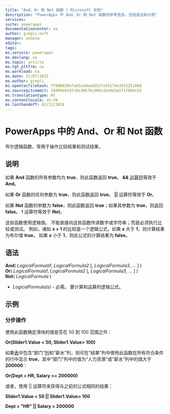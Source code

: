 ```yaml
---
title: "And、Or 和 Not 函数 | Microsoft 文档"
description: "PowerApps 中 And、Or 和 Not 函数的参考信息，包括语法和示例"
services: 
suite: powerapps
documentationcenter: na
author: gregli-msft
manager: anneta
editor: 
tags: 
ms.service: powerapps
ms.devlang: na
ms.topic: article
ms.tgt_pltfrm: na
ms.workload: na
ms.date: 11/07/2015
ms.author: gregli
ms.openlocfilehash: ff908d29efa02a3ebed2b2fa5517da35322518b8
ms.sourcegitcommit: 33099e6197c0139679cd08c42e9e2a5717904c92
ms.translationtype: HT
ms.contentlocale: zh-CN
ms.lasthandoff: 01/12/2018
---
```

# <a name="and-or-and-not-functions-in-powerapps"></a>PowerApps 中的 And、Or 和 Not 函数
布尔逻辑函数，常用于操作比较结果和测试结果。

## <a name="description"></a>说明
如果 **And** 函数的所有参数均为 **true**，则此函数返回 **true**。  **&&** [运算符](operators.md)等效于 **And**。

如果 **Or** 函数的任何参数为 **true**，则此函数返回 **true**。  **||** 运算符等效于 **Or**。

如果 **Not** 函数的参数为 **false**，则此函数返回 **true**；如果其参数为 **true**，则返回 **false**。  **!** 运算符等效于 **Not**。

这些函数使用逻辑值。 不能直接向这些函数传递数字或字符串；而是必须执行比较或测试。 例如，诸如 **x > 1** 的比较是一个逻辑公式，如果 **x** 大于 **1**，则计算结果为布尔值 **true**。 如果 **x** 小于 **1**，则此公式的计算结果为 **false**。

## <a name="syntax"></a>语法
**And**( *LogicalFormula1*, *LogicalFormula2* [, *LogicalFormula3*, ... ] )<br>
**Or**( *LogicalFormula1*, *LogicalFormula2* [, *LogicalFormula3*, ... ] )<br>
**Not**( *LogicalFormula* )

* *LogicalFormula(s)* - 必需。  要计算和运算的逻辑公式。

## <a name="examples"></a>示例
### <a name="step-by-step"></a>分步操作
使用此函数确定滑块的值是否在 50 到 100 范围之外：

**Or(Slider1.Value < 50, Slider1.Value> 100)**

如果[表](../working-with-tables.md)中包含“部门”[列](../working-with-tables.md#columns)和“薪水”列，则可在“结果”列中使用此函数在所有符合条件的行中显示 **true**，其中“部门”列中的值为“人力资源”或“薪水”列中的值大于 **200000**：

**Or(Dept = HR, Salary >= 200000)**

或者，使用 || 运算符来获得与之前的公式相同的结果：

**Slider1.Value < 50 || Slider1.Value> 100**

**Dept = "HR" || Salary > 200000**

